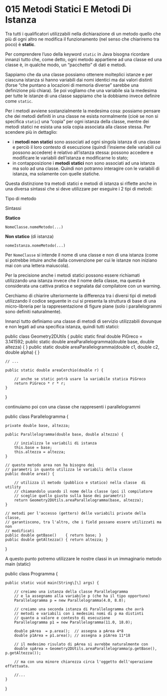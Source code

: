 # 015 Metodi Statici E Metodi Di Istanza

Tra tutti i qualificatori utilizzabili nella dichiarazione di un metodo quello che più di ogni altro ne modifica il funzionamento \(nel senso che chiariremo tra poco\) è **static**.

Per comprendere l’uso della keyword `static` in Java bisogna ricordare innanzi tutto che, come detto, ogni metodo appartiene ad una classe ed una classe è, in qualche modo, un “pacchetto” di dati e metodi.

Sappiamo che da una classe possiamo ottenere molteplici istanze e per ciascuna istanza si hanno variabili dai nomi identici ma dai valori distinti \(forse “che puntano a locazioni di memoria diverse” sarebbe una definizione più chiara\). Se poi vogliamo che una variabile sia la medesima per tutte le istanze di una classe sappiamo che la dobbiamo invece definire come `static`.

Per i metodi avviene sostanzialmente la medesima cosa: possiamo pensare che dei metodi definiti in una classe ne esista normalmente \(cioè se non si specifica `static`\) una “copia” per ogni istanza della classe, mentre dei metodi statici ne esista una sola copia associata alla classe stessa. Per scendere più in dettaglio:

* i **metodi non statici** sono associati ad ogni singola istanza di una classe e perciò il loro contesto di esecuzione \(quindi l’insieme delle variabili cui possono accedere\) è relativo all’istanza stessa: possono accedere e modificare le variabili dell’istanza e modificarne lo stato;
* in contapposizione i **metodi statici** non sono associati ad una istanza ma solo ad una classe. Quindi non potranno interagire con le variabili di istanza, ma solamente con quelle statiche.

Questa distinzione tra metodi statici e metodi di istanza si riflette anche in una diversa sintassi che si deve utilizzare per eseguire i 2 tipi di metodi:

Tipo di metodo

Sintassi

**Statico**

`NomeClasse.nomeMetodo(...)`

**Non statico** \(di istanza\)

`nomeIstanza.nomeMetodo(...)`

Per `NomeClasse` si intende il nome di una classe e non di una istanza \(come si potrebbe intuire anche dalla convenzione per cui le istanze non iniziano mai con una lettera maiuscola\).

Per la precisione anche i metodi statici possono essere richiamati utilizzando una istanza invece che il nome della classe, ma questa è considerata una cattiva pratica e segnalata dal compilatore con un warning.

Cerchiamo di chiarire ulteriormente la differenza tra i diversi tipi di metodi utilizzando il codice seguente in cui si presenta la struttura di base di una micro-libreria per la rappresentazione di figure piane \(solo i parallelogrammi sono definiti naturalmente\).

Innanzi tutto definiamo una classe di metodi di servizio utilizzabili dovunque e non legati ad una specifica istanza, quindi tutti statici:

public class Geometry2DUtils { public static final double PiGreco = 3.141592; public static double areaParallelogramma\(double base, double altezza\) { } public static double areaParallelogramma\(double c1, double c2, double alpha\) { }

```text
// ...

public static double areaCerchio(double r) {

    // anche se static potrà usare la variabile statica PiGreco 
    return PiGreco * r * r;
}
```

}

continuiamo poi con una classe che rappresenti i parallelogrammi

public class Parallelogramma {

```text
private double base, altezza;

public Parallelogramma(double base, double altezza) { 

    // inzializza le variabili di istanza
    this.base = base;
    this.altezza = altezza; 
} 

// questo metodo area non ha bisogno dei
// parametri in quanto utilizza le variabili della classe
public double area() {

    // utilizza il metodo (pubblico e statico) nella classe  di utility
    // chiamandolo usando il nome della classe (poi il compilatore
    // sceglie quello giusto sulla base dei parametri)
    return Geometry2DUtils.areaParallelogramma(base, altezza);
}

// metodi per l'accesso (getters) delle variabili private della classe, 
// garantiscono, tra l'altro, che i field possano essere utilizzati ma non 
// modificati    
public double getBase()    { return base; } 
public double getAltezza() { return altezza; } 
```

}

A questo punto potremo utilizzare le nostre classi in un immaginario metodo main \(static\)

public class Programma {

```text
public static void main(String\[\] args) {

    // creiamo una istanza della classe Parallelogramma 
    // e la assegnamo alla variabile p (che ha il tipo opportuno)
    Parallelogramma p = new Parallelogramma(4.0, 8.0);

    // creiamo una seconda istanza di Parallelogramma che avrà 
    // metodi e variabili con i medesimi nomi di p ma distinti 
    // quanto a valore e contesto di esecuzione
    Parallelogramma p1 = new Parallelogramma(11.0, 18.0);

    double pArea  = p.area();  // assegna a pArea 4*8
    double p1Area = p1.area(); // assegna a p1Area 11*18

    // il medesimo risulato di pArea si avrebbe naturalmente con
    double spArea = Geometry2DUtils.areaParallelogramma(p.getBase(), p.getAltezza());

    // ma con una minore chiarezza circa l'oggetto dell'operazione effattuata. 

    //...
}
```

}

